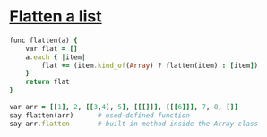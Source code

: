 [1]: http://rosettacode.org/wiki/Flatten_a_list

# [Flatten a list][1]

```ruby
func flatten(a) {
    var flat = []
    a.each { |item|
        flat += (item.kind_of(Array) ? flatten(item) : [item])
    }
    return flat
}
 
var arr = [[1], 2, [[3,4], 5], [[[]]], [[[6]]], 7, 8, []]
say flatten(arr)      # used-defined function
say arr.flatten       # built-in method inside the Array class
```
